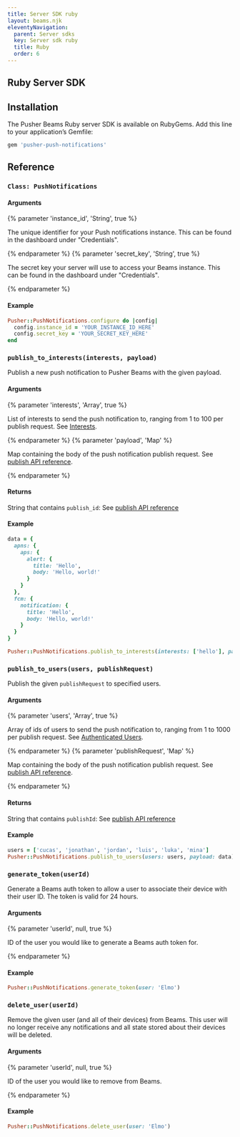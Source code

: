 ```yaml
---
title: Server SDK ruby
layout: beams.njk
eleventyNavigation:
  parent: Server sdks
  key: Server sdk ruby
  title: Ruby
  order: 6
---
```


## Ruby Server SDK

## Installation

The Pusher Beams Ruby server SDK is available on RubyGems. Add this line to your application&rsquo;s Gemfile:

```rb
gem 'pusher-push-notifications'
```

## Reference

### `Class: PushNotifications`

#### Arguments

{% parameter 'instance_id', 'String', true %}

The unique identifier for your Push notifications instance. This can be found in the dashboard under "Credentials".

{% endparameter %}
{% parameter 'secret_key', 'String', true %}

The secret key your server will use to access your Beams instance. This can be found in the dashboard under "Credentials".

{% endparameter %}

#### Example

```rb
Pusher::PushNotifications.configure do |config|
  config.instance_id = 'YOUR_INSTANCE_ID_HERE'
  config.secret_key = 'YOUR_SECRET_KEY_HERE'
end
```

### `publish_to_interests(interests, payload)`

Publish a new push notification to Pusher Beams with the given payload.

#### Arguments

{% parameter 'interests', 'Array', true %}

List of interests to send the push notification to, ranging from 1 to 100 per publish request. See [Interests](/docs/beams/concepts/interests).

{% endparameter %}
{% parameter 'payload', 'Map' %}

Map containing the body of the push notification publish request. See [publish API reference](/docs/beams/reference/publish-api#request-body).

{% endparameter %}

#### Returns

String that contains `publish_id`: See [publish API reference](/docs/beams/reference/publish-api#success-response-body)

#### Example

```rb
data = {
  apns: {
    aps: {
      alert: {
        title: 'Hello',
        body: 'Hello, world!'
      }
    }
  },
  fcm: {
    notification: {
      title: 'Hello',
      body: 'Hello, world!'
    }
  }
}

Pusher::PushNotifications.publish_to_interests(interests: ['hello'], payload: data)
```

### `publish_to_users(users, publishRequest)`

Publish the given `publishRequest` to specified users.

#### Arguments

{% parameter 'users', 'Array', true %}

Array of ids of users to send the push notification to, ranging from 1 to 1000 per publish request. See [Authenticated Users](/docs/beams/concepts/users).

{% endparameter %}
{% parameter 'publishRequest', 'Map' %}

Map containing the body of the push notification publish request. See [publish API reference](/docs/beams/reference/publish-api#request-body).

{% endparameter %}

#### Returns

String that contains `publishId`: See [publish API reference](/docs/beams/reference/publish-api#success-response-body)

#### Example

```rb
users = ['cucas', 'jonathan', 'jordan', 'luis', 'luka', 'mina']
Pusher::PushNotifications.publish_to_users(users: users, payload: data)
```

### `generate_token(userId)`

Generate a Beams auth token to allow a user to associate their device with their user ID. The token is valid for 24 hours.

#### Arguments

{% parameter 'userId', null, true %}

ID of the user you would like to generate a Beams auth token for.

{% endparameter %}

#### Example

```rb
Pusher::PushNotifications.generate_token(user: 'Elmo')
```

### `delete_user(userId)`

Remove the given user (and all of their devices) from Beams. This user will no longer receive any notifications and all state stored about their devices will be deleted.

#### Arguments

{% parameter 'userId', null, true %}

ID of the user you would like to remove from Beams.

{% endparameter %}

#### Example

```rb
Pusher::PushNotifications.delete_user(user: 'Elmo')
```
